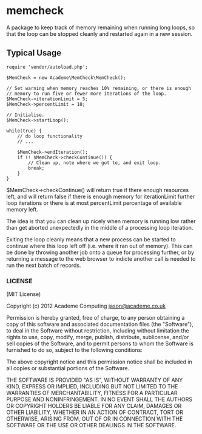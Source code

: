 memcheck
========

A package to keep track of memory remaining when running long
loops, so that the loop can be stopped cleanly and restarted
again in a new session.

Typical Usage
-------------

    require 'vendor/autoload.php';
    
    $MemCheck = new Academe\MemCheck\MemCheck();
    
    // Set warning when memory reaches 10% remaining, or there is enough
    // memory to run five or fewer more iterations of the loop.
    $MemCheck->iterationLimit = 5;
    $MemCheck->percentLimit = 10;
    
    // Initialise.
    $MemCheck->startLoop();
    
    while(true) {
        // do loop functionality
        // ...
        
        $MemCheck->endIteration();
        if (! $MemCheck->checkContinue()) {
            // Clean up, note where we got to, and exit loop.
            break;
        }
    }

$MemCheck->checkContinue() will return true if there enough resources left,
and will return false if there is enough memory for iterationLimit further
loop iterations or there is at most percentLimit percentage of available
memory left.

The idea is that you can clean up nicely when memory is running low
rather than get aborted unexpectedly in the middle of a processing loop
iteration.

Exiting the loop cleanly means that a new process can be started to continue
where this loop left off (i.e. where it ran out of memory). This can be done
by throwing another job onto a queue for processing further, or by returning
a message to the web browser to indicte another call is needed to run the next
batch of records.

### LICENSE

(MIT License)

Copyright (c) 2012 Academe Computing <jason@academe.co.uk>

Permission is hereby granted, free of charge, to any person obtaining
a copy of this software and associated documentation files (the
"Software"), to deal in the Software without restriction, including
without limitation the rights to use, copy, modify, merge, publish,
distribute, sublicense, and/or sell copies of the Software, and to
permit persons to whom the Software is furnished to do so, subject to
the following conditions:

The above copyright notice and this permission notice shall be
included in all copies or substantial portions of the Software.

THE SOFTWARE IS PROVIDED "AS IS", WITHOUT WARRANTY OF ANY KIND,
EXPRESS OR IMPLIED, INCLUDING BUT NOT LIMITED TO THE WARRANTIES OF
MERCHANTABILITY, FITNESS FOR A PARTICULAR PURPOSE AND
NONINFRINGEMENT. IN NO EVENT SHALL THE AUTHORS OR COPYRIGHT HOLDERS BE
LIABLE FOR ANY CLAIM, DAMAGES OR OTHER LIABILITY, WHETHER IN AN ACTION
OF CONTRACT, TORT OR OTHERWISE, ARISING FROM, OUT OF OR IN CONNECTION
WITH THE SOFTWARE OR THE USE OR OTHER DEALINGS IN THE SOFTWARE.

